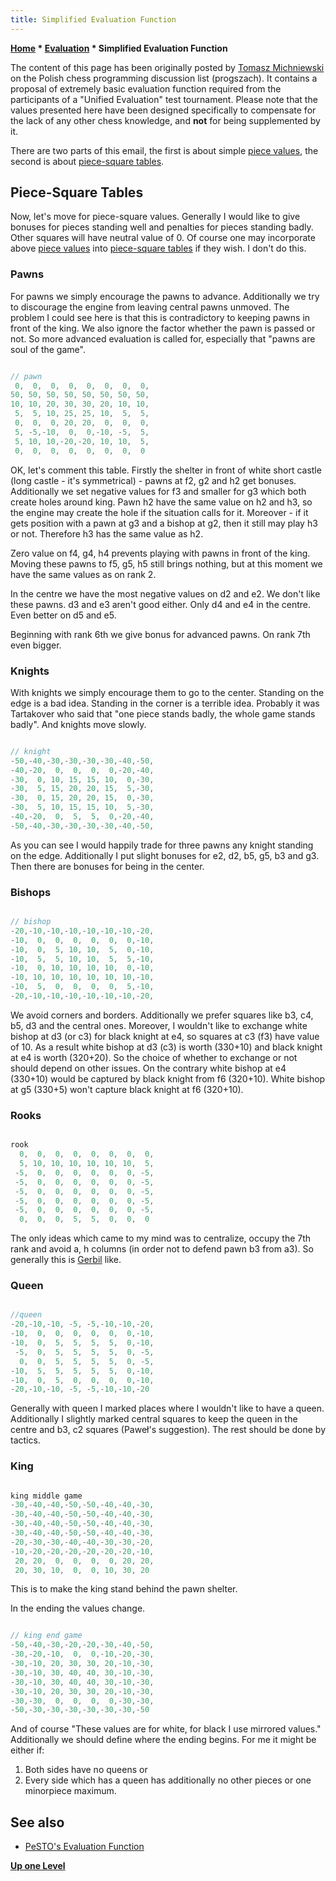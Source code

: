 ```yaml
---
title: Simplified Evaluation Function
---
```

**[Home](Home "Home") \* [Evaluation](Evaluation "Evaluation") \* Simplified Evaluation Function**


The content of this page has been originally posted by [Tomasz Michniewski](Tomasz_Michniewski "Tomasz Michniewski") on the Polish chess programming discussion list (progszach). It contains a proposal of extremely basic evaluation function required from the participants of a "Unified Evaluation" test tournament. Please note that the values presented here have been designed specifically to compensate for the lack of any other chess knowledge, and **not** for being supplemented by it.


There are two parts of this email, the first is about simple [piece values](Point_Value "Point Value"), the second is about [piece-square tables](Piece-Square_Tables "Piece-Square Tables").



## Piece-Square Tables


Now, let's move for piece-square values. Generally I would like to give bonuses for pieces standing well and penalties for pieces standing badly. Other squares will have neutral value of 0. Of course one may incorporate above [piece values](Point_Value "Point Value") into [piece-square tables](Piece-Square_Tables "Piece-Square Tables") if they wish. I don't do this.



### Pawns


For pawns we simply encourage the pawns to advance. Additionally we try to discourage the engine from leaving central pawns unmoved. The problem I could see here is that this is contradictory to keeping pawns in front of the king. We also ignore the factor whether the pawn is passed or not. So more advanced evaluation is called for, especially that "pawns are soul of the game".




```C++

// pawn
 0,  0,  0,  0,  0,  0,  0,  0,
50, 50, 50, 50, 50, 50, 50, 50,
10, 10, 20, 30, 30, 20, 10, 10,
 5,  5, 10, 25, 25, 10,  5,  5,
 0,  0,  0, 20, 20,  0,  0,  0,
 5, -5,-10,  0,  0,-10, -5,  5,
 5, 10, 10,-20,-20, 10, 10,  5,
 0,  0,  0,  0,  0,  0,  0,  0

```

OK, let's comment this table. Firstly the shelter in front of white short castle (long castle - it's symmetrical) - pawns at f2, g2 and h2 get bonuses. Additionally we set negative values for f3 and smaller for g3 which both create holes around king. Pawn h2 have the same value on h2 and h3, so the engine may create the hole if the situation calls for it. Moreover - if it gets position with a pawn at g3 and a bishop at g2, then it still may play h3 or not. Therefore h3 has the same value as h2.


Zero value on f4, g4, h4 prevents playing with pawns in front of the king. Moving these pawns to f5, g5, h5 still brings nothing, but at this moment we have the same values as on rank 2.


In the centre we have the most negative values on d2 and e2. We don't like these pawns. d3 and e3 aren't good either. Only d4 and e4 in the centre. Even better on d5 and e5.


Beginning with rank 6th we give bonus for advanced pawns. On rank 7th even bigger.



### Knights


With knights we simply encourage them to go to the center. Standing on the edge is a bad idea. Standing in the corner is a terrible idea. Probably it was Tartakover who said that "one piece stands badly, the whole game stands badly". And knights move slowly.




```C++

// knight
-50,-40,-30,-30,-30,-30,-40,-50,
-40,-20,  0,  0,  0,  0,-20,-40,
-30,  0, 10, 15, 15, 10,  0,-30,
-30,  5, 15, 20, 20, 15,  5,-30,
-30,  0, 15, 20, 20, 15,  0,-30,
-30,  5, 10, 15, 15, 10,  5,-30,
-40,-20,  0,  5,  5,  0,-20,-40,
-50,-40,-30,-30,-30,-30,-40,-50,

```

As you can see I would happily trade for three pawns any knight standing on the edge. Additionally I put slight bonuses for e2, d2, b5, g5, b3 and g3. Then there are bonuses for being in the center.



### Bishops



```C++

// bishop
-20,-10,-10,-10,-10,-10,-10,-20,
-10,  0,  0,  0,  0,  0,  0,-10,
-10,  0,  5, 10, 10,  5,  0,-10,
-10,  5,  5, 10, 10,  5,  5,-10,
-10,  0, 10, 10, 10, 10,  0,-10,
-10, 10, 10, 10, 10, 10, 10,-10,
-10,  5,  0,  0,  0,  0,  5,-10,
-20,-10,-10,-10,-10,-10,-10,-20,

```

We avoid corners and borders. Additionally we prefer squares like b3, c4, b5, d3 and the central ones. Moreover, I wouldn't like to exchange white bishop at d3 (or c3) for black knight at e4, so squares at c3 (f3) have value of 10. As a result white bishop at d3 (c3) is worth (330+10) and black knight at e4 is worth (320+20). So the choice of whether to exchange or not should depend on other issues. On the contrary white bishop at e4 (330+10) would be captured by black knight from f6 (320+10). White bishop at g5 (330+5) won't capture black knight at f6 (320+10).



### Rooks



```C++

rook
  0,  0,  0,  0,  0,  0,  0,  0,
  5, 10, 10, 10, 10, 10, 10,  5,
 -5,  0,  0,  0,  0,  0,  0, -5,
 -5,  0,  0,  0,  0,  0,  0, -5,
 -5,  0,  0,  0,  0,  0,  0, -5,
 -5,  0,  0,  0,  0,  0,  0, -5,
 -5,  0,  0,  0,  0,  0,  0, -5,
  0,  0,  0,  5,  5,  0,  0,  0

```

The only ideas which came to my mind was to centralize, occupy the 7th rank and avoid a, h columns (in order not to defend pawn b3 from a3). So generally this is [Gerbil](Gerbil "Gerbil") like.



### Queen



```C++

//queen
-20,-10,-10, -5, -5,-10,-10,-20,
-10,  0,  0,  0,  0,  0,  0,-10,
-10,  0,  5,  5,  5,  5,  0,-10,
 -5,  0,  5,  5,  5,  5,  0, -5,
  0,  0,  5,  5,  5,  5,  0, -5,
-10,  5,  5,  5,  5,  5,  0,-10,
-10,  0,  5,  0,  0,  0,  0,-10,
-20,-10,-10, -5, -5,-10,-10,-20

```

Generally with queen I marked places where I wouldn't like to have a queen. Additionally I slightly marked central squares to keep the queen in the centre and b3, c2 squares (Paweł's suggestion). The rest should be done by tactics.



### King



```C++

king middle game
-30,-40,-40,-50,-50,-40,-40,-30,
-30,-40,-40,-50,-50,-40,-40,-30,
-30,-40,-40,-50,-50,-40,-40,-30,
-30,-40,-40,-50,-50,-40,-40,-30,
-20,-30,-30,-40,-40,-30,-30,-20,
-10,-20,-20,-20,-20,-20,-20,-10,
 20, 20,  0,  0,  0,  0, 20, 20,
 20, 30, 10,  0,  0, 10, 30, 20

```

This is to make the king stand behind the pawn shelter.


In the ending the values change.




```C++

// king end game
-50,-40,-30,-20,-20,-30,-40,-50,
-30,-20,-10,  0,  0,-10,-20,-30,
-30,-10, 20, 30, 30, 20,-10,-30,
-30,-10, 30, 40, 40, 30,-10,-30,
-30,-10, 30, 40, 40, 30,-10,-30,
-30,-10, 20, 30, 30, 20,-10,-30,
-30,-30,  0,  0,  0,  0,-30,-30,
-50,-30,-30,-30,-30,-30,-30,-50

```

And of course "These values are for white, for black I use mirrored values." Additionally we should define where the ending begins. For me it might be either if:



1. Both sides have no queens or
2. Every side which has a queen has additionally no other pieces or one minorpiece maximum.


## See also


* [PeSTO's Evaluation Function](PeSTO%27s_Evaluation_Function "PeSTO's Evaluation Function")


**[Up one Level](Evaluation "Evaluation")**







 
